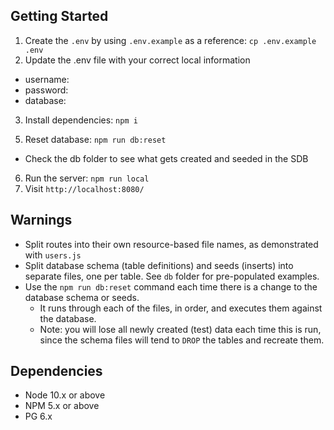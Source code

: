 <!-- Modified backend boilerplate code originally provided by LHL -->
## Getting Started

1. Create the `.env` by using `.env.example` as a reference: `cp .env.example .env`
2. Update the .env file with your correct local information 
  - username: 
  - password: 
  - database:
3. Install dependencies: `npm i`
<!-- 4. Fix to binaries for sass: `npm rebuild node-sass` -->
5. Reset database: `npm run db:reset`
  - Check the db folder to see what gets created and seeded in the SDB
6. Run the server: `npm run local`
7. Visit `http://localhost:8080/`

## Warnings

- Split routes into their own resource-based file names, as demonstrated with `users.js`
- Split database schema (table definitions) and seeds (inserts) into separate files, one per table. See `db` folder for pre-populated examples. 
- Use the `npm run db:reset` command each time there is a change to the database schema or seeds. 
  - It runs through each of the files, in order, and executes them against the database. 
  - Note: you will lose all newly created (test) data each time this is run, since the schema files will tend to `DROP` the tables and recreate them.

## Dependencies

- Node 10.x or above
- NPM 5.x or above
- PG 6.x
